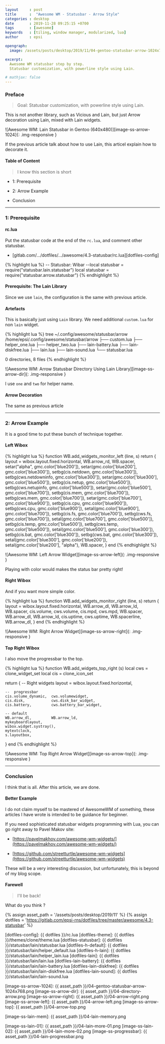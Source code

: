 ```yaml
---
layout     : post
title      :  "Awesome WM - Statusbar - Arrow Style"
categories : desktop
date       : 2019-11-28 09:25:15 +0700
tags       : [awesome]
keywords   : [tiling, window manager, modularized, lua]
author     : epsi

opengraph:
  image: /assets/posts/desktop/2019/11/04-gentoo-statusbar-arrow-1024x768.png

excerpt:
  Awesome WM statusbar step by step.
  Statusbar customization, with powerline style using Lain.

# mathjax: false
---
```


### Preface

> Goal: Statusbar customization, with powerline style using Lain.

This is not another library, such as Vicious and Lain,
but just Arrow decoration using Lain, mixed with Lain widgets.

![Awesome WM: Lain Statusbar in Gentoo (640x480)][image-ss-arrow-1024]{: .img-responsive }

If the previous article talk about how to use Lain,
this articel explain how to decorate it.

#### Table of Content

> I know this section is short

* 1: Prerequisite

* 2: Arrow Example

* Conclusion

-- -- --

### 1: Prerequisite

#### rc.lua

Put the statusbar code at the end of the `rc.lua`,
and comment other statusbar.

*	[gitlab.com/.../dotfiles/.../awesome/4.3-statusbar/rc.lua][dotfiles-config]

{% highlight lua %}
-- Statusbar: Wibar
--local statusbar = require("statusbar.lain.statusbar")
local statusbar = require("statusbar.arrow.statusbar")
{% endhighlight %}

#### Prerequisite: The Lain Library

Since we use `lain`, the configuration is the same with previous article.

#### Artefacts

This is basically just using `Lain` library.
We need additional `custom.lua` for non `lain` widget.

{% highlight lua %}
tree ~/.config/awesome/statusbar/arrow
/home/epsi/.config/awesome/statusbar/arrow
├── custom.lua
├── helper_one.lua
├── helper_two.lua
├── lain-battery.lua
├── lain-diskfree.lua
├── lain.lua
├── lain-sound.lua
└── statusbar.lua

0 directories, 8 files
{% endhighlight %}

![Awesome WM: Arrow Statusbar Directory Using Lain Library][image-ss-arrow-dir]{: .img-responsive }

I use `one` and `two` for helper name.

#### Arrow Decoration

The same as previous article

-- -- --

### 2: Arrow Example

It is a good time to put these bunch of technique together.

#### Left Wibox

{% highlight lua %}
function WB.add_widgets_monitor_left (line, s)
  return {
    layout = wibox.layout.fixed.horizontal,
    WB.arrow_rd,
    WB.spacer,
    setar("alpha",              gmc.color['blue200']),
    setar(gmc.color['blue200'], gmc.color['blue300']),
    setbg(cis.netdown,          gmc.color['blue300']),
    setbg(cws.netdowninfo,      gmc.color['blue300']),
    setar(gmc.color['blue300'], gmc.color['blue500']),
    setbg(cis.netup,            gmc.color['blue500']),
    setbg(cws.netupinfo,        gmc.color['blue500']),
    setar(gmc.color['blue500'], gmc.color['blue700']),
    setbg(cis.mem,              gmc.color['blue700']),
    setbg(cws.mem,              gmc.color['blue700']),
    setar(gmc.color['blue700'], gmc.color['blue900']),
    setbg(cis.cpu,              gmc.color['blue900']),
    setbg(cws.cpu,              gmc.color['blue900']),
    setal(gmc.color['blue900'], gmc.color['blue700']),
    setbg(cis.fs,               gmc.color['blue700']),
    setbg(cws.fs,               gmc.color['blue700']),
    setal(gmc.color['blue700'], gmc.color['blue500']),
    setbg(cis.temp,             gmc.color['blue500']),
    setbg(cws.temp,             gmc.color['blue500']),
    setal(gmc.color['blue500'], gmc.color['blue300']),
    setbg(cis.bat,              gmc.color['blue300']),
    setbg(cws.bat,              gmc.color['blue300']),
    setal(gmc.color['blue300'], gmc.color['blue200']),
    setal(gmc.color['blue200'], "alpha"),
    WB.spacer,
  }
end
{% endhighlight %}

![Awesome WM: Left Arrow Widget][image-ss-arrow-left]{: .img-responsive }

Playing with color would makes the status bar pretty right!

#### Right Wibox

And if you want more simple color.

{% highlight lua %}
function WB.add_widgets_monitor_right (line, s)
  return {
    layout = wibox.layout.fixed.horizontal,
    WB.arrow_dl,         WB.arrow_ld,
    WB.spacer,
    cis.volume,  cws.volume,
    cis.mpd,     cws.mpd,
    WB.spacer,
    WB.arrow_dl,         WB.arrow_ld,
    cis.uptime,          cws.uptime,
    WB.spacerline,
    WB.arrow_dl,
  }
end
{% endhighlight %}

![Awesome WM: Right Arrow Widget][image-ss-arrow-right]{: .img-responsive }

#### Top Right Wibox

I also move the progressbar to the top.

{% highlight lua %}
function WB.add_widgets_top_right (s)
  local cws = clone_widget_set
  local cis = clone_icon_set

  return { -- Right widgets
    layout = wibox.layout.fixed.horizontal,

    --  progressbar
    cis.volume_dynamic,  cws.volumewidget,
    cis.disk,            cws.disk_bar_widget,
    cis.battery,         cws.battery_bar_widget,

    -- default
    WB.arrow_dl,         WB.arrow_ld,
    mykeyboardlayout,
    wibox.widget.systray(),
    mytextclock,
    s.layoutbox,
  }
end
{% endhighlight %}

![Awesome WM: Top Right Arrow Widget][image-ss-arrow-top]{: .img-responsive }


-- -- --

### Conclusion

I think that is all. After this article, we are done.

#### Better Example

I do not claim myself to be mastered of AwesomeWM of something,
these articles I have wrote is intended to be guidance for beginner.

If you need sophisticated statusbar widgets programming with Lua,
you can go right away to Pavel Makov site:

* [https://pavelmakhov.com/awesome-wm-widgets/](https://pavelmakhov.com/awesome-wm-widgets/)

* [https://github.com/streetturtle/awesome-wm-widgets](https://github.com/streetturtle/awesome-wm-widgets)

These will be a very interesting discussion,
but unfortunately, this is beyond of my blog scope.

#### Farewell

> I'll be back!

What do you think ?

[//]: <> ( -- -- -- links below -- -- -- )

{% assign asset_path = '/assets/posts/desktop/2019/11' %}
{% assign dotfiles = 'https://gitlab.com/epsi-rns/dotfiles/tree/master/awesome/4.3-statusbar' %}

[lain-wiki]:            https://github.com/lcpz/lain/wiki

[dotfiles-config]:      {{ dotfiles }}/rc.lua
[dotfiles-theme]:       {{ dotfiles }}/themes/clone/theme.lua
[dotfiles-statusbar]:   {{ dotfiles }}/statusbar/lain/statusbar.lua
[dotfiles-h-default]:   {{ dotfiles }}/statusbar/lain/helper_default.lua
[dotfiles-h-lain]:      {{ dotfiles }}/statusbar/lain/helper_lain.lua
[dotfiles-lain]:        {{ dotfiles }}/statusbar/lain/lain.lua
[dotfiles-lain-battery]:    {{ dotfiles }}/statusbar/lain/lain-battery.lua
[dotfiles-lain-diskfree]:   {{ dotfiles }}/statusbar/lain/lain-diskfree.lua
[dotfiles-lain-sound]:      {{ dotfiles }}/statusbar/lain/lain-sound.lua

[image-ss-arrow-1024]:  {{ asset_path }}/04-gentoo-statusbar-arrow-1024x768.png
[image-ss-arrow-dir]:   {{ asset_path }}/04-directory-arrow.png
[image-ss-arrow-right]: {{ asset_path }}/04-arrow-right.png
[image-ss-arrow-left]:  {{ asset_path }}/04-arrow-left.png
[image-ss-arrow-top]:   {{ asset_path }}/04-arrow-top.png



[image-ss-lain-mem]:    {{ asset_path }}/04-lain-memory.png

[image-ss-lain-01]:     {{ asset_path }}/04-lain-more-01.png
[image-ss-lain-02]:     {{ asset_path }}/04-lain-more-02.png
[image-ss-progressbar]: {{ asset_path }}/04-lain-progressbar.png
